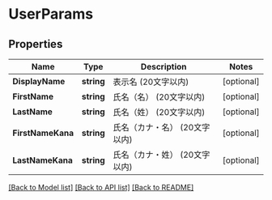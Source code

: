 # UserParams

## Properties

Name | Type | Description | Notes
------------ | ------------- | ------------- | -------------
**DisplayName** | **string** | 表示名 (20文字以内) | [optional] 
**FirstName** | **string** | 氏名（名） (20文字以内) | [optional] 
**LastName** | **string** | 氏名（姓） (20文字以内) | [optional] 
**FirstNameKana** | **string** | 氏名（カナ・名） (20文字以内) | [optional] 
**LastNameKana** | **string** | 氏名（カナ・姓） (20文字以内) | [optional] 

[[Back to Model list]](../README.md#documentation-for-models) [[Back to API list]](../README.md#documentation-for-api-endpoints) [[Back to README]](../README.md)


